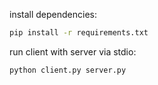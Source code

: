 install dependencies:

```bash
pip install -r requirements.txt
```

run client with server via stdio:

```bash
python client.py server.py
```
